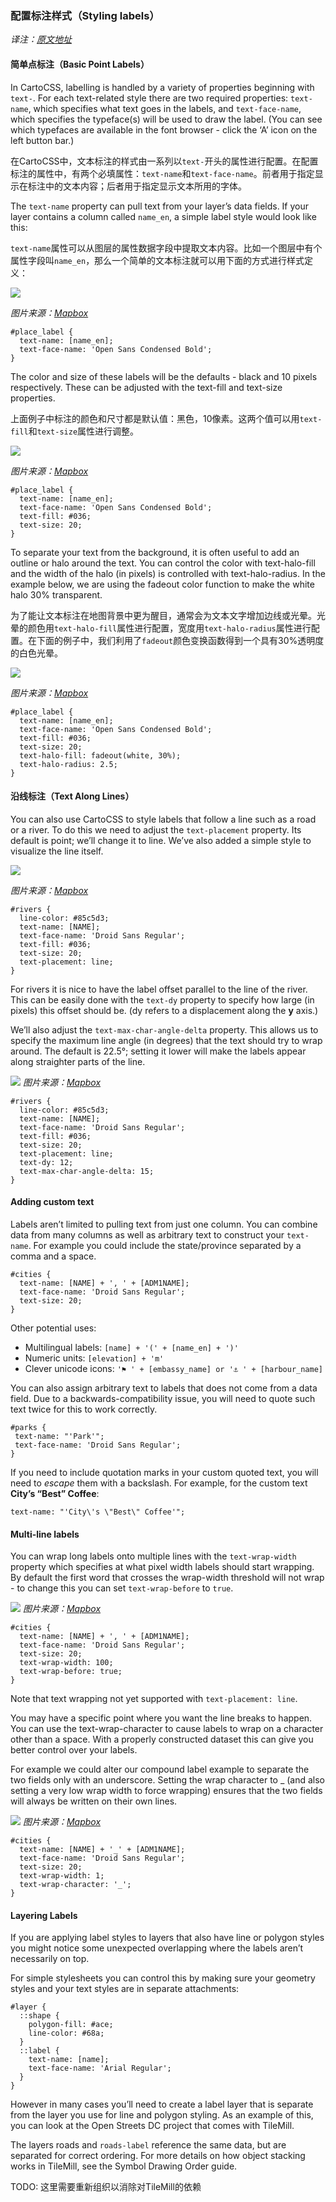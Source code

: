 ### 配置标注样式（Styling labels）

_译注：[原文地址](https://www.mapbox.com/mapbox-studio/styling-labels/)_

#### 简单点标注（Basic Point Labels）

In CartoCSS, labelling is handled by a variety of properties beginning with `text-`. For each text-related style there are two required properties: `text-name`, which specifies what text goes in the labels, and `text-face-name`, which specifies the typeface(s) will be used to draw the label. (You can see which typefaces are available in the font browser - click the ‘A’ icon on the left button bar.)

在CartoCSS中，文本标注的样式由一系列以`text-`开头的属性进行配置。在配置标注的属性中，有两个必填属性：`text-name`和`text-face-name`。前者用于指定显示在标注中的文本内容；后者用于指定显示文本所用的字体。

The `text-name` property can pull text from your layer’s data fields. If your layer contains a column called `name_en`, a simple label style would look like this:

`text-name`属性可以从图层的属性数据字段中提取文本内容。比如一个图层中有个属性字段叫`name_en`，那么一个简单的文本标注就可以用下面的方式进行样式定义：

![](https://cloud.githubusercontent.com/assets/126952/3881477/0145a420-218e-11e4-8961-23c6d57df53b.png)

_图片来源：[Mapbox](https://www.mapbox.com/mapbox-studio/styling-labels/)_

	
	#place_label {
	  text-name: [name_en];
	  text-face-name: 'Open Sans Condensed Bold';
	}
	

The color and size of these labels will be the defaults - black and 10 pixels respectively. These can be adjusted with the text-fill and text-size properties.

上面例子中标注的颜色和尺寸都是默认值：黑色，10像素。这两个值可以用`text-fill`和`text-size`属性进行调整。

![](https://cloud.githubusercontent.com/assets/126952/3881475/013ef2b0-218e-11e4-8f46-b578843e2092.png)

_图片来源：[Mapbox](https://www.mapbox.com/mapbox-studio/styling-labels/)_

	
	#place_label {
	  text-name: [name_en];
	  text-face-name: 'Open Sans Condensed Bold';
	  text-fill: #036;
	  text-size: 20;
	}
	

To separate your text from the background, it is often useful to add an outline or halo around the text. You can control the color with text-halo-fill and the width of the halo (in pixels) is controlled with text-halo-radius. In the example below, we are using the fadeout color function to make the white halo 30% transparent.

为了能让文本标注在地图背景中更为醒目，通常会为文本文字增加边线或光晕。光晕的颜色用`text-halo-fill`属性进行配置，宽度用`text-halo-radius`属性进行配置。在下面的例子中，我们利用了`fadeout`颜色变换函数得到一个具有30%透明度的白色光晕。

![](https://cloud.githubusercontent.com/assets/126952/3881476/014304f4-218e-11e4-9690-792b142c66fd.png)

_图片来源：[Mapbox](https://www.mapbox.com/mapbox-studio/styling-labels/)_

	
	#place_label {
	  text-name: [name_en];
	  text-face-name: 'Open Sans Condensed Bold';
	  text-fill: #036;
	  text-size: 20;
	  text-halo-fill: fadeout(white, 30%);
	  text-halo-radius: 2.5;
	}
	

#### 沿线标注（Text Along Lines）

You can also use CartoCSS to style labels that follow a line such as a road or a river. To do this we need to adjust the `text-placement` property. Its default is point; we’ll change it to line. We’ve also added a simple style to visualize the line itself.

![](https://www.mapbox.com/tilemill/assets/pages/styling-labels-4.png)

_图片来源：[Mapbox](https://www.mapbox.com/tilemill/docs/guides/styling-labels/)_

	
	#rivers {
	  line-color: #85c5d3;
	  text-name: [NAME];
	  text-face-name: 'Droid Sans Regular';
	  text-fill: #036;
	  text-size: 20;
	  text-placement: line;
	}
	

For rivers it is nice to have the label offset parallel to the line of the river. This can be easily done with the `text-dy` property to specify how large (in pixels) this offset should be. (dy refers to a displacement along the **y** axis.)

We’ll also adjust the `text-max-char-angle-delta` property. This allows us to specify the maximum line angle (in degrees) that the text should try to wrap around. The default is 22.5°; setting it lower will make the labels appear along straighter parts of the line.

![](https://www.mapbox.com/tilemill/assets/pages/styling-labels-5.png)
_图片来源：[Mapbox](https://www.mapbox.com/tilemill/docs/guides/styling-labels/)_

	
	#rivers {
	  line-color: #85c5d3;
	  text-name: [NAME];
	  text-face-name: 'Droid Sans Regular';
	  text-fill: #036;
	  text-size: 20;
	  text-placement: line;
	  text-dy: 12;
	  text-max-char-angle-delta: 15;
	}
	

#### Adding custom text

Labels aren’t limited to pulling text from just one column. You can combine data from many columns as well as arbitrary text to construct your `text-name`. For example you could include the state/province separated by a comma and a space.

	
	#cities {
	  text-name: [NAME] + ', ' + [ADM1NAME];
	  text-face-name: 'Droid Sans Regular';
	  text-size: 20;
	}
	

Other potential uses:

- Multilingual labels: `[name] + '(' + [name_en] + ')'`
- Numeric units: `[elevation] + 'm'`
- Clever unicode icons: `'⚑ ' + [embassy_name] or '⚓ ' + [harbour_name]`

You can also assign arbitrary text to labels that does not come from a data field. Due to a backwards-compatibility issue, you will need to quote such text twice for this to work correctly.

	
	#parks {
	 text-name: "'Park'";
	 text-face-name: 'Droid Sans Regular';
	}
	

If you need to include quotation marks in your custom quoted text, you will need to _escape_ them with a backslash. For example, for the custom text **City’s “Best” Coffee**:

	
	text-name: "'City\'s \"Best\" Coffee'";
	

#### Multi-line labels

You can wrap long labels onto multiple lines with the `text-wrap-width` property which specifies at what pixel width labels should start wrapping. By default the first word that crosses the wrap-width threshold will not wrap - to change this you can set `text-wrap-before` to `true`.

![](https://www.mapbox.com/tilemill/assets/pages/styling-labels-6.png)
_图片来源：[Mapbox](https://www.mapbox.com/tilemill/docs/guides/styling-labels/)_

	
	#cities {
	  text-name: [NAME] + ', ' + [ADM1NAME];
	  text-face-name: 'Droid Sans Regular';
	  text-size: 20;
	  text-wrap-width: 100;
	  text-wrap-before: true;
	}
	

Note that text wrapping not yet supported with `text-placement: line`.

You may have a specific point where you want the line breaks to happen. You can use the text-wrap-character to cause labels to wrap on a character other than a space. With a properly constructed dataset this can give you better control over your labels.

For example we could alter our compound label example to separate the two fields only with an underscore. Setting the wrap character to \_ (and also setting a very low wrap width to force wrapping) ensures that the two fields will always be written on their own lines.

![](https://www.mapbox.com/tilemill/assets/pages/styling-labels-7.png)
_图片来源：[Mapbox](https://www.mapbox.com/tilemill/docs/guides/styling-labels/)_

	
	#cities {
	  text-name: [NAME] + '_' + [ADM1NAME];
	  text-face-name: 'Droid Sans Regular';
	  text-size: 20;
	  text-wrap-width: 1;
	  text-wrap-character: '_';
	}
	

#### Layering Labels

If you are applying label styles to layers that also have line or polygon styles you might notice some unexpected overlapping where the labels aren’t necessarily on top.

For simple stylesheets you can control this by making sure your geometry styles and your text styles are in separate attachments:

	
	#layer {
	  ::shape {
	    polygon-fill: #ace;
	    line-color: #68a;
	  }
	  ::label {
	    text-name: [name];
	    text-face-name: 'Arial Regular';
	  }
	}
	

However in many cases you’ll need to create a label layer that is separate from the layer you use for line and polygon styling. As an example of this, you can look at the Open Streets DC project that comes with TileMill.

The layers roads and `roads-label` reference the same data, but are separated for correct ordering. For more details on how object stacking works in TileMill, see the Symbol Drawing Order guide.

TODO: 这里需要重新组织以消除对TileMill的依赖










